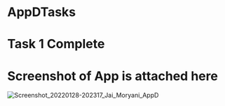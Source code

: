 # AppDTasks
# Task 1 Complete 
# Screenshot of App is attached here
![Screenshot_20220128-202317_Jai_Moryani_AppD](https://user-images.githubusercontent.com/96694087/151568950-1dee1ffa-50bb-46ba-9422-455d2a223a75.jpg)
